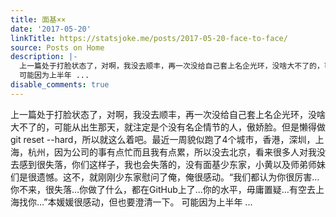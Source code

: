 ```yaml
---
title: 面基××
date: '2017-05-20'
linkTitle: https://statsjoke.me/posts/2017-05-20-face-to-face/
source: Posts on Home
description: |-
  上一篇处于打脸状态了，对啊，我没去顺丰，再一次没给自己套上名企光环，没啥大不了的，可能从出生那天，就注定是个没有名企情节的人，傲娇脸。但是懒得做git reset --hard，所以就这么着吧。最近一周貌似跑了4个城市，香港，深圳，上海，杭州，因为公司的事有点忙而且我有点累，所以没去北京，看来很多人对我没去感到很失落，你们这样子，我也会失落的，没有面基少东家，小黄以及师弟师妹们是很遗憾。这不，就刚刚少东家慰问了俺，俺很感动。“我们都认为你很厉害&hellip;你不来，很失落&hellip;你做了什么，都在GitHub上了&hellip;你的水平，毋庸置疑&hellip;有空去上海找你&hellip;”本媛媛很感动，但也要澄清一下。
  可能因为上半年 ...
disable_comments: true
---
```

上一篇处于打脸状态了，对啊，我没去顺丰，再一次没给自己套上名企光环，没啥大不了的，可能从出生那天，就注定是个没有名企情节的人，傲娇脸。但是懒得做git reset --hard，所以就这么着吧。最近一周貌似跑了4个城市，香港，深圳，上海，杭州，因为公司的事有点忙而且我有点累，所以没去北京，看来很多人对我没去感到很失落，你们这样子，我也会失落的，没有面基少东家，小黄以及师弟师妹们是很遗憾。这不，就刚刚少东家慰问了俺，俺很感动。“我们都认为你很厉害&hellip;你不来，很失落&hellip;你做了什么，都在GitHub上了&hellip;你的水平，毋庸置疑&hellip;有空去上海找你&hellip;”本媛媛很感动，但也要澄清一下。
可能因为上半年 ...